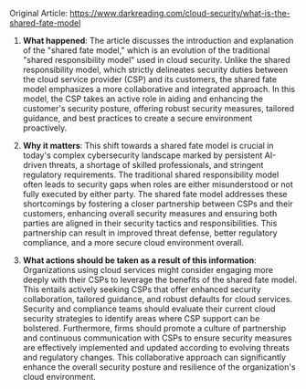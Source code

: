 Original Article: https://www.darkreading.com/cloud-security/what-is-the-shared-fate-model

1. **What happened**: The article discusses the introduction and explanation of the "shared fate model," which is an evolution of the traditional "shared responsibility model" used in cloud security. Unlike the shared responsibility model, which strictly delineates security duties between the cloud service provider (CSP) and its customers, the shared fate model emphasizes a more collaborative and integrated approach. In this model, the CSP takes an active role in aiding and enhancing the customer's security posture, offering robust security measures, tailored guidance, and best practices to create a secure environment proactively.

2. **Why it matters**: This shift towards a shared fate model is crucial in today's complex cybersecurity landscape marked by persistent AI-driven threats, a shortage of skilled professionals, and stringent regulatory requirements. The traditional shared responsibility model often leads to security gaps when roles are either misunderstood or not fully executed by either party. The shared fate model addresses these shortcomings by fostering a closer partnership between CSPs and their customers, enhancing overall security measures and ensuring both parties are aligned in their security tactics and responsibilities. This partnership can result in improved threat defense, better regulatory compliance, and a more secure cloud environment overall.

3. **What actions should be taken as a result of this information**: Organizations using cloud services might consider engaging more deeply with their CSPs to leverage the benefits of the shared fate model. This entails actively seeking CSPs that offer enhanced security collaboration, tailored guidance, and robust defaults for cloud services. Security and compliance teams should evaluate their current cloud security strategies to identify areas where CSP support can be bolstered. Furthermore, firms should promote a culture of partnership and continuous communication with CSPs to ensure security measures are effectively implemented and updated according to evolving threats and regulatory changes. This collaborative approach can significantly enhance the overall security posture and resilience of the organization's cloud environment.